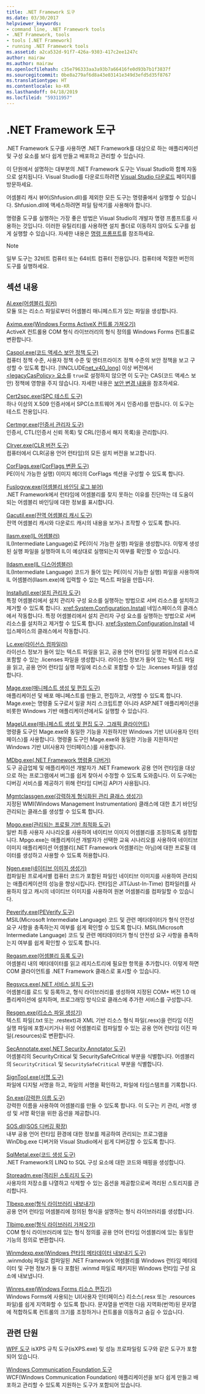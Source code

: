 ```yaml
---
title: .NET Framework 도구
ms.date: 03/30/2017
helpviewer_keywords:
- command line, .NET Framework tools
- .NET Framework, tools
- tools [.NET Framework]
- running .NET Framework tools
ms.assetid: a2ca532d-91f7-426a-9303-417c2ee1247c
author: mairaw
ms.author: mairaw
ms.openlocfilehash: c35e796333aa3a93b7a66416fe0d93b7b1f3837f
ms.sourcegitcommit: 0be8a279af6d8a43e03141e349d3efd5d35f8767
ms.translationtype: HT
ms.contentlocale: ko-KR
ms.lasthandoff: 04/18/2019
ms.locfileid: "59311957"
---
```

# <a name="net-framework-tools"></a>.NET Framework 도구
.NET Framework 도구를 사용하면 .NET Framework를 대상으로 하는 애플리케이션 및 구성 요소를 보다 쉽게 만들고 배포하고 관리할 수 있습니다.  
  
이 단원에서 설명하는 대부분의 .NET Framework 도구는 Visual Studio와 함께 자동으로 설치됩니다. Visual Studio를 다운로드하려면 [Visual Studio 다운로드](https://visualstudio.microsoft.com/downloads/?utm_medium=microsoft&utm_source=docs.microsoft.com&utm_campaign=inline+link&utm_content=download+vs2019) 페이지를 방문하세요.
  
 어셈블리 캐시 뷰어(Shfusion.dll)를 제외한 모든 도구는 명령줄에서 실행할 수 있습니다. Shfusion.dll에 액세스하려면 파일 탐색기를 사용해야 합니다.  
  
 명령줄 도구를 실행하는 가장 좋은 방법은 Visual Studio의 개발자 명령 프롬프트를 사용하는 것입니다. 이러한 유틸리티를 사용하면 설치 폴더로 이동하지 않아도 도구를 쉽게 실행할 수 있습니다. 자세한 내용은 [명령 프롬프트](../../../docs/framework/tools/developer-command-prompt-for-vs.md)를 참조하세요.  
  
> [!NOTE]
>  일부 도구는 32비트 컴퓨터 또는 64비트 컴퓨터 전용입니다. 컴퓨터에 적절한 버전의 도구를 실행하세요.  
  
## <a name="in-this-section"></a>섹션 내용  
 [Al.exe(어셈블리 링커)](../../../docs/framework/tools/al-exe-assembly-linker.md)  
 모듈 또는 리소스 파일로부터 어셈블리 매니페스트가 있는 파일을 생성합니다.  
  
 [Aximp.exe(Windows Forms ActiveX 컨트롤 가져오기)](../../../docs/framework/tools/aximp-exe-windows-forms-activex-control-importer.md)  
 ActiveX 컨트롤용 COM 형식 라이브러리의 형식 정의를 Windows Forms 컨트롤로 변환합니다.  
  
 [Caspol.exe(코드 액세스 보안 정책 도구)](../../../docs/framework/tools/caspol-exe-code-access-security-policy-tool.md)  
 컴퓨터 정책 수준, 사용자 정책 수준 및 엔터프라이즈 정책 수준의 보안 정책을 보고 구성할 수 있도록 합니다. [!INCLUDE[net_v40_long](../../../includes/net-v40-long-md.md)] 이상 버전에서 [\<legacyCasPolicy> 요소](../../../docs/framework/configure-apps/file-schema/runtime/netfx40-legacysecuritypolicy-element.md)를 `true`로 설정하지 않으면 이 도구는 CAS(코드 액세스 보안) 정책에 영향을 주지 않습니다. 자세한 내용은 [보안 변경 내용](../../../docs/framework/security/security-changes.md)을 참조하세요.  
  
 [Cert2spc.exe(SPC 테스트 도구)](../../../docs/framework/tools/cert2spc-exe-software-publisher-certificate-test-tool.md)  
 하나 이상의 X.509 인증서에서 SPC(소프트웨어 게시 인증서)를 만듭니다. 이 도구는 테스트 전용입니다.  
  
 [Certmgr.exe(인증서 관리자 도구)](../../../docs/framework/tools/certmgr-exe-certificate-manager-tool.md)  
 인증서, CTL(인증서 신뢰 목록) 및 CRL(인증서 해지 목록)을 관리합니다.  
  
 [Clrver.exe(CLR 버전 도구)](../../../docs/framework/tools/clrver-exe-clr-version-tool.md)  
 컴퓨터에서 CLR(공용 언어 런타임)의 모든 설치 버전을 보고합니다.  
  
 [CorFlags.exe(CorFlags 변환 도구)](../../../docs/framework/tools/corflags-exe-corflags-conversion-tool.md)  
 PE(이식 가능한 실행) 이미지 헤더의 CorFlags 섹션을 구성할 수 있도록 합니다.  
  
 [Fuslogvw.exe(어셈블리 바인딩 로그 뷰어)](../../../docs/framework/tools/fuslogvw-exe-assembly-binding-log-viewer.md)  
 .NET Framework에서 런타임에 어셈블리를 찾지 못하는 이유를 진단하는 데 도움이 되는 어셈블리 바인딩에 대한 정보를 표시합니다.  
  
 [Gacutil.exe(전역 어셈블리 캐시 도구)](../../../docs/framework/tools/gacutil-exe-gac-tool.md)  
 전역 어셈블리 캐시와 다운로드 캐시의 내용을 보거나 조작할 수 있도록 합니다.  
  
 [Ilasm.exe(IL 어셈블러)](../../../docs/framework/tools/ilasm-exe-il-assembler.md)  
 IL(Intermediate Language)로 PE(이식 가능한 실행) 파일을 생성합니다. 이렇게 생성된 실행 파일을 실행하여 IL이 예상대로 실행되는지 여부를 확인할 수 있습니다.  
  
 [Ildasm.exe(IL 디스어셈블러)](../../../docs/framework/tools/ildasm-exe-il-disassembler.md)  
 IL(Intermediate Language) 코드가 들어 있는 PE(이식 가능한 실행) 파일을 사용하여 IL 어셈블러(Ilasm.exe)에 입력할 수 있는 텍스트 파일을 만듭니다.  
  
 [Installutil.exe(설치 관리자 도구)](../../../docs/framework/tools/installutil-exe-installer-tool.md)  
 특정 어셈블리에서 설치 관리자 구성 요소를 실행하는 방법으로 서버 리소스를 설치하고 제거할 수 있도록 합니다. <xref:System.Configuration.Install> 네임스페이스의 클래스에서 작동합니다. 특정 어셈블리에서 설치 관리자 구성 요소를 실행하는 방법으로 서버 리소스를 설치하고 제거할 수 있도록 합니다. <xref:System.Configuration.Install> 네임스페이스의 클래스에서 작동합니다.  
  
 [Lc.exe(라이선스 컴파일러)](../../../docs/framework/tools/lc-exe-license-compiler.md)  
 라이선스 정보가 들어 있는 텍스트 파일을 읽고, 공용 언어 런타임 실행 파일에 리소스로 포함할 수 있는 .licenses 파일을 생성합니다. 라이선스 정보가 들어 있는 텍스트 파일을 읽고, 공용 언어 런타임 실행 파일에 리소스로 포함할 수 있는 .licenses 파일을 생성합니다.  
  
 [Mage.exe(매니페스트 생성 및 편집 도구)](../../../docs/framework/tools/mage-exe-manifest-generation-and-editing-tool.md)  
 애플리케이션 및 배포 매니페스트를 만들고, 편집하고, 서명할 수 있도록 합니다. Mage.exe는 명령줄 도구로서 일괄 처리 스크립트뿐 아니라 ASP.NET 애플리케이션을 비롯한 Windows 기반 애플리케이션에서도 실행할 수 있습니다.  
  
 [MageUI.exe(매니페스트 생성 및 편집 도구, 그래픽 클라이언트)](../../../docs/framework/tools/mageui-exe-manifest-generation-and-editing-tool-graphical-client.md)  
 명령줄 도구인 Mage.exe와 동일한 기능을 지원하지만 Windows 기반 UI(사용자 인터페이스)를 사용합니다. 명령줄 도구인 Mage.exe와 동일한 기능을 지원하지만 Windows 기반 UI(사용자 인터페이스)를 사용합니다.  
  
 [MDbg.exe(.NET Framework 명령줄 디버거)](../../../docs/framework/tools/mdbg-exe.md)  
 도구 공급업체 및 애플리케이션 개발자가 .NET Framework 공용 언어 런타임을 대상으로 하는 프로그램에서 버그를 쉽게 찾아서 수정할 수 있도록 도와줍니다. 이 도구에는 디버깅 서비스를 제공하기 위해 런타임 디버깅 API가 사용됩니다.  
  
 [Mgmtclassgen.exe(강력하게 형식화된 관리 클래스 생성기)](../../../docs/framework/tools/mgmtclassgen-exe.md)  
 지정된 WMI(Windows Management Instrumentation) 클래스에 대한 초기 바인딩 관리되는 클래스를 생성할 수 있도록 합니다.  
  
 [Mpgo.exe(관리되는 프로필 기반 최적화 도구)](../../../docs/framework/tools/mpgo-exe-managed-profile-guided-optimization-tool.md)  
 일반 최종 사용자 시나리오를 사용하여 네이티브 이미지 어셈블리를 조정하도록 설정합니다. Mpgo.exe는 애플리케이션 개발자가 선택한 교육 시나리오를 사용하여 네이티브 이미지 애플리케이션 어셈블리(.NET Framework 어셈블리는 아님)에 대한 프로필 데이터를 생성하고 사용할 수 있도록 허용합니다.  
  
 [Ngen.exe(네이티브 이미지 생성기)](../../../docs/framework/tools/ngen-exe-native-image-generator.md)  
 컴파일된 프로세서별 컴퓨터 코드가 포함된 파일인 네이티브 이미지를 사용하여 관리되는 애플리케이션의 성능을 향상시킵니다. 런타임은 JIT(Just-In-Time) 컴파일러를 사용하지 않고 캐시의 네이티브 이미지를 사용하여 원본 어셈블리를 컴파일할 수 있습니다.  
  
 [Peverify.exe(PEVerify 도구)](../../../docs/framework/tools/peverify-exe-peverify-tool.md)  
 MSIL(Microsoft Intermediate Language) 코드 및 관련 메타데이터가 형식 안전성 요구 사항을 충족하는지 여부를 쉽게 확인할 수 있도록 합니다. MSIL(Microsoft Intermediate Language) 코드 및 관련 메타데이터가 형식 안전성 요구 사항을 충족하는지 여부를 쉽게 확인할 수 있도록 합니다.  
  
 [Regasm.exe(어셈블리 등록 도구)](../../../docs/framework/tools/regasm-exe-assembly-registration-tool.md)  
 어셈블리 내의 메타데이터를 읽고 레지스트리에 필요한 항목을 추가합니다. 이렇게 하면 COM 클라이언트를 .NET Framework 클래스로 표시할 수 있습니다.  
  
 [Regsvcs.exe(.NET 서비스 설치 도구)](../../../docs/framework/tools/regsvcs-exe-net-services-installation-tool.md)  
 어셈블리를 로드 및 등록하고, 형식 라이브러리를 생성하여 지정된 COM+ 버전 1.0 애플리케이션에 설치하며, 프로그래밍 방식으로 클래스에 추가한 서비스를 구성합니다.  
  
 [Resgen.exe(리소스 파일 생성기)](../../../docs/framework/tools/resgen-exe-resource-file-generator.md)  
 텍스트 파일(.txt 또는 .restext)과 XML 기반 리소스 형식 파일(.resx)을 런타임 이진 실행 파일에 포함시키거나 위성 어셈블리로 컴파일할 수 있는 공용 언어 런타임 이진 파일(.resources)로 변환합니다.  
  
 [SecAnnotate.exe(.NET Security Annotator 도구)](../../../docs/framework/tools/secannotate-exe-net-security-annotator-tool.md)  
 어셈블리의 SecurityCritical 및 SecuritySafeCritical 부분을 식별합니다. 어셈블리의 `SecurityCritical` 및 `SecuritySafeCritical` 부분을 식별합니다.  
  
 [SignTool.exe(서명 도구)](../../../docs/framework/tools/signtool-exe.md)  
 파일에 디지털 서명을 하고, 파일의 서명을 확인하고, 파일에 타임스탬프를 기록합니다.  
  
 [Sn.exe(강력한 이름 도구)](../../../docs/framework/tools/sn-exe-strong-name-tool.md)  
 강력한 이름을 사용하여 어셈블리를 만들 수 있도록 합니다. 이 도구는 키 관리, 서명 생성 및 서명 확인을 위한 옵션을 제공합니다.  
  
 [SOS.dll(SOS 디버깅 확장)](../../../docs/framework/tools/sos-dll-sos-debugging-extension.md)  
 내부 공용 언어 런타임 환경에 대한 정보를 제공하여 관리되는 프로그램을 WinDbg.exe 디버거와 Visual Studio에서 쉽게 디버깅할 수 있도록 합니다.  
  
 [SqlMetal.exe(코드 생성 도구)](../../../docs/framework/tools/sqlmetal-exe-code-generation-tool.md)  
 .NET Framework의 LINQ to SQL 구성 요소에 대한 코드와 매핑을 생성합니다.  
  
 [Storeadm.exe(격리된 스토리지 도구)](../../../docs/framework/tools/storeadm-exe-isolated-storage-tool.md)  
 사용자의 저장소를 나열하고 삭제할 수 있는 옵션을 제공함으로써 격리된 스토리지를 관리합니다.  
  
 [Tlbexp.exe(형식 라이브러리 내보내기)](../../../docs/framework/tools/tlbexp-exe-type-library-exporter.md)  
 공용 언어 런타임 어셈블리에 정의된 형식을 설명하는 형식 라이브러리를 생성합니다.  
  
 [Tlbimp.exe(형식 라이브러리 가져오기)](../../../docs/framework/tools/tlbimp-exe-type-library-importer.md)  
 COM 형식 라이브러리에 있는 형식 정의를 공용 언어 런타임 어셈블리에 있는 동일한 기능의 정의로 변환합니다.  
  
 [Winmdexp.exe(Windows 런타임 메타데이터 내보내기 도구)](../../../docs/framework/tools/winmdexp-exe-windows-runtime-metadata-export-tool.md)  
 .winmdobj 파일로 컴파일된 .NET Framework 어셈블리를 Windows 런타임 메타데이터 및 구현 정보가 둘 다 포함된 .winmd 파일로 패키지된 Windows 런타임 구성 요소에 내보냅니다.  
  
 [Winres.exe(Windows Forms 리소스 편집기)](../../../docs/framework/tools/winres-exe-windows-forms-resource-editor.md)  
 Windows Forms에 사용되는 UI(사용자 인터페이스) 리소스(.resx 또는 .resources 파일)를 쉽게 지역화할 수 있도록 합니다. 문자열을 번역한 다음 지역화(번역)된 문자열에 적합하도록 컨트롤의 크기를 조정하거나 컨트롤을 이동하고 숨길 수 있습니다.  
  
## <a name="related-sections"></a>관련 단원  
 [WPF 도구](https://docs.microsoft.com/previous-versions/ms742404(v=vs.110))  
 isXPS 규칙 도구(isXPS.exe) 및 성능 프로파일링 도구와 같은 도구가 포함되어 있습니다.  
  
 [Windows Communication Foundation 도구](../../../docs/framework/wcf/tools.md)  
 WCF(Windows Communication Foundation) 애플리케이션을 보다 쉽게 만들고 배포하고 관리할 수 있도록 지원하는 도구가 포함되어 있습니다.
